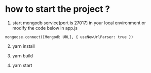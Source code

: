 # how to start the project ?


1. start mongodb service(port is 27017) in your local environment or modify the code below in app.js
```
mongoose.connect([Mongodb URL], { useNewUrlParser: true })
```

2. yarn install

3. yarn build

4. yarn start